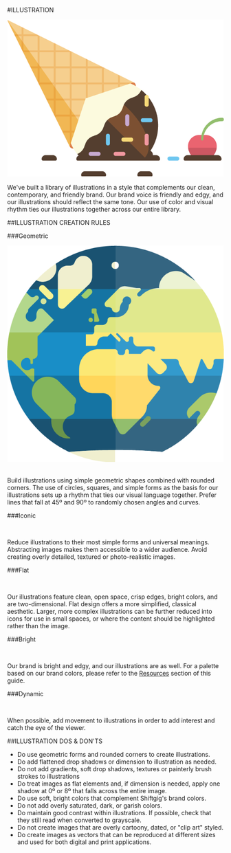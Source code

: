 #ILLUSTRATION

<section class="example">
	<article>
		<img src="/assets/images/shiftgig_illustration_asset_icecream.png">
	</article>
</section>


We've built a library of illustrations in a style that complements our clean, contemporary, and friendly brand. Our brand voice is friendly and edgy, and our illustrations should reflect the same tone. Our use of color and visual rhythm ties our illustrations together across our entire library.

##ILLUSTRATION CREATION RULES

###Geometric

<section class="example">
	<article>
		<img src="/assets/images/shiftgig_illustration_asset_earth.png">
		<img src="">
	</article>
</section>

Build illustrations using simple geometric shapes combined with rounded corners. The use of circles, squares, and simple forms as the basis for our illustrations sets up a rhythm that ties our visual language together. Prefer lines that fall at 45º and 90º to randomly chosen angles and curves.

###Iconic

<section class="example">
	<article>
		<img src="">
		<img src="">
	</article>
</section>

Reduce illustrations to their most simple forms and universal meanings. Abstracting images makes them accessible to a wider audience. Avoid creating overly detailed, textured or photo-realistic images.

###Flat

<section class="example">
	<article>
		<img src="">
		<img src="">
	</article>
</section>

Our illustrations feature clean, open space, crisp edges, bright colors, and are two-dimensional. Flat design offers a more simplified, classical aesthetic. Larger, more complex illustrations can be further reduced into icons for use in small spaces, or where the content should be highlighted rather than the image.

###Bright

<section class="example">
	<article>
		<img src="">
		<img src="">
	</article>
</section>

Our brand is bright and edgy, and our illustrations are as well. For a palette based on our brand colors, please refer to the [Resources](resources/01_resources.md) section of this guide. 

###Dynamic

<section class="example">
	<article>
		<img src="">
		<img src="">
	</article>
</section>

When possible, add movement to illustrations in order to add interest and catch the eye of the viewer.

##ILLUSTRATION DOS & DON'TS

* Do use geometric forms and rounded corners to create illustrations.
* Do add flattened drop shadows or dimension to illustration as needed.
* Do not add gradients, soft drop shadows, textures or painterly brush strokes to illustrations
* Do treat images as flat elements and, if dimension is needed, apply one shadow at 0º or 8º that falls across the entire image.
* Do use soft, bright colors that complement Shiftgig's brand colors.
* Do not add overly saturated, dark, or garish colors.
* Do maintain good contrast within illustrations. If possible, check that they still read when converted to grayscale.
* Do not create images that are overly cartoony, dated, or "clip art" styled.
* Do create images as vectors that can be reproduced at different sizes and used for both digital and print applications. 